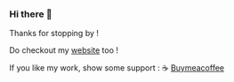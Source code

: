 ### Hi there 👋

Thanks for stopping by ! 

Do checkout my [website](https://sujaykundu.com) too !

If you like my work, show some support : :coffee: <a href="https://www.buymeacoffee.com/sujaykundu">Buymeacoffee</a>
